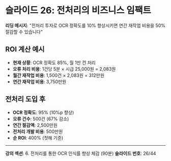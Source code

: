 # 슬라이드 26: 전처리의 비즈니스 임팩트

**리딩 메시지**: "전처리 투자로 OCR 정확도를 10% 향상시키면 연간 재작업 비용을 50% 절감할 수 있습니다"

## ROI 계산 예시

- **현재 상황**: OCR 정확도 85%, 월 1만 건 처리
- **오류 처리 비용**: 1건당 5분 × 시급 25,000원 = 2,083원
- **월간 재작업 비용**: 1,500건 × 2,083원 = 312만원
- **연간 재작업 비용**: 3,750만원

## 전처리 도입 후

- **OCR 정확도**: 95% (10%p 향상)
- **오류 건수**: 500건 (67% 감소)
- **연간 절감액**: 2,500만원
- **전처리 개발 비용**: 500만원
- **순 ROI**: 400% (첫해 기준)

---

**강의 섹션**: 6. 전처리를 통한 OCR 인식률 향상 체감 (90분)
**슬라이드 번호**: 26/44

